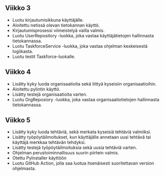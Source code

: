 ## Viikko 3

- Luotu kirjautumisikkuna käyttäjälle.
- Aloitettu netissä olevan tietokannan käyttö.
- Kirjautumisprosessi viimeistelyä vailla valmis.
- Luotu UserRepository -luokka, joka vastaa käyttäjätietojen hallinnasta tietokannassa.
- Luotu TaskforceService -luokka, joka vastaa ohjelman keskeisestä logiikasta.
- Luotu testit Taskforce-luokalle.

## Viikko 4

- Lisätty kyky luoda organisaatioita sekä liittyä kyseisiin organisaatioihin.
- Aloitettu pylintin käyttö.
- Lisätty testejä organisaatioita varten.
- Luotu OrgReposiory -luokka, joka vastaa organisaatiotietojen hallinnasta tietokannassa.

## Viikko 5

- Lisätty kyky luoda tehtäviä, sekä merkata kyseisiä tehtäviä valmiiksi.
- Lisätty työpöytäilmoitukset, kun käyttäjälle annetaan uusi tehtävä tai käyttäjä merkkaa tehtävän tehdyksi.
- Lisätty testejä työpöytäilmoituksia sekä uusia tehtäviä varten.
- Ohjelman perustoiminnallisuus suurin piirtein valmis.
- Otettu PyInstaller käyttöön
- Luotu GitHub Action, jolla saa luotua itsenäisesti suoritettavan version ohjelmasta.
